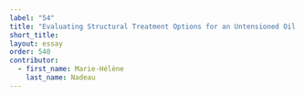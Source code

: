 ```yaml
---
label: "54"
title: "Evaluating Structural Treatment Options for an Untensioned Oil Painting on Canvas"
short_title:
layout: essay
order: 540
contributor:
  - first_name: Marie-Hélène
    last_name: Nadeau
---
```

